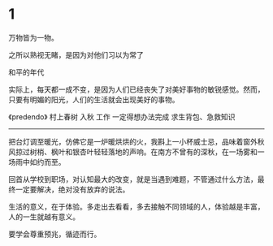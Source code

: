 # 1

万物皆为一物。



之所以熟视无睹，是因为对他们习以为常了

和平的年代

实际上，每天都一成不变，是因为人们已经丧失了对美好事物的敏锐感觉。然而，只要有明媚的阳光，人们的生活就会出现美好的事物。

《predendo》 村上春树  入秋 工作 一定得想办法完成 求生背包、急救知识

---

把台灯调至暖光，仿佛它是一炉暖烘烘的火，我斟上一小杯威士忌，品味着窗外秋风掠过树梢、枫叶和银杏叶轻轻落地的声响。在南方不曾有的深秋，在一场雾和一场雨中如约而至。

回首从学校到职场，对认知最大的改变，就是当遇到难题，不管通过什么方法，最终一定要解决，绝对没有放弃的说法。

生活的意义，在于体验。多走出去看看，多去接触不同领域的人，体验越是丰富，人的一生就越有意义。

要学会尊重预兆，循迹而行。